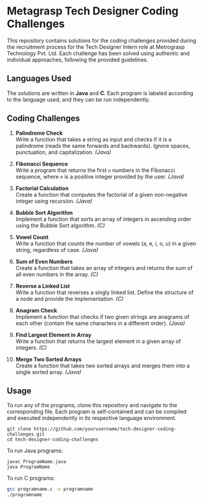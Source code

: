 # Metagrasp Tech Designer Coding Challenges

This repository contains solutions for the coding challenges provided during the recruitment process for the Tech Designer Intern role at Metrograsp Technology Pvt. Ltd. Each challenge has been solved using authentic and individual approaches, following the provided guidelines.

## Languages Used

The solutions are written in **Java** and **C**. Each program is labeled according to the language used, and they can be run independently. 

## Coding Challenges

1. **Palindrome Check**  
   Write a function that takes a string as input and checks if it is a palindrome (reads the same forwards and backwards). Ignore spaces, punctuation, and capitalization. *(Java)*

2. **Fibonacci Sequence**  
   Write a program that returns the first `n` numbers in the Fibonacci sequence, where `n` is a positive integer provided by the user. *(Java)*

3. **Factorial Calculation**  
   Create a function that computes the factorial of a given non-negative integer using recursion. *(Java)*

4. **Bubble Sort Algorithm**  
   Implement a function that sorts an array of integers in ascending order using the Bubble Sort algorithm. *(C)*

5. **Vowel Count**  
   Write a function that counts the number of vowels (a, e, i, o, u) in a given string, regardless of case. *(Java)*

6. **Sum of Even Numbers**  
   Create a function that takes an array of integers and returns the sum of all even numbers in the array. *(C)*

7. **Reverse a Linked List**  
   Write a function that reverses a singly linked list. Define the structure of a node and provide the implementation. *(C)*

8. **Anagram Check**  
   Implement a function that checks if two given strings are anagrams of each other (contain the same characters in a different order). *(Java)*

9. **Find Largest Element in Array**  
   Write a function that returns the largest element in a given array of integers. *(C)*

10. **Merge Two Sorted Arrays**  
    Create a function that takes two sorted arrays and merges them into a single sorted array. *(Java)*


## Usage

To run any of the programs, clone this repository and navigate to the corresponding file. Each program is self-contained and can be compiled and executed independently in its respective language environment.

```
git clone https://github.com/yourusername/tech-designer-coding-challenges.git
cd tech-designer-coding-challenges
```

To run Java programs:
```
javac ProgramName.java
java ProgramName
```

To run C programs:
```bash
gcc programname.c -o programname
./programname
```
